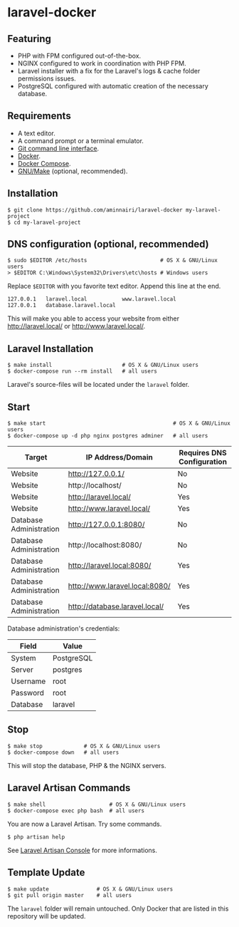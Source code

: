 # laravel-docker

## Featuring

- PHP with FPM configured out-of-the-box.
- NGINX configured to work in coordination with PHP FPM.
- Laravel installer with a fix for the Laravel's logs & cache folder permissions issues.
- PostgreSQL configured with automatic creation of the necessary database.

## Requirements

- A text editor.
- A command prompt or a terminal emulator.
- [Git command line interface](https://git-scm.com/).
- [Docker](https://www.docker.com/).
- [Docker Compose](https://docs.docker.com/compose/).
- [GNU/Make](https://www.gnu.org/software/make/) (optional, recommended).

## Installation

```console
$ git clone https://github.com/aminnairi/laravel-docker my-laravel-project
$ cd my-laravel-project
```

## DNS configuration (optional, recommended)

```console
$ sudo $EDITOR /etc/hosts                       # OS X & GNU/Linux users
> $EDITOR C:\Windows\System32\Drivers\etc\hosts # Windows users
```

Replace `$EDITOR` with you favorite text editor. Append this line at the end.

```
127.0.0.1   laravel.local           www.laravel.local
127.0.0.1   database.laravel.local
```

This will make you able to access your website from either http://laravel.local/ or http://www.laravel.local/.

## Laravel Installation

```console
$ make install                      # OS X & GNU/Linux users
$ docker-compose run --rm install   # all users
```

Laravel's source-files will be located under the `laravel` folder.

## Start

```console
$ make start                                        # OS X & GNU/Linux users
$ docker-compose up -d php nginx postgres adminer   # all users
```

Target | IP Address/Domain | Requires DNS Configuration
---|---|---
Website | http://127.0.0.1/ | No
Website | http://localhost/ | No
Website | http://laravel.local/ | Yes
Website | http://www.laravel.local/ | Yes
Database Administration | http://127.0.0.1:8080/ | No
Database Administration | http://localhost:8080/ | No
Database Administration | http://laravel.local:8080/  | Yes
Database Administration | http://www.laravel.local:8080/  | Yes
Database Administration | http://database.laravel.local/  | Yes

Database administration's credentials:

Field | Value
---|---
System | PostgreSQL
Server | postgres
Username | root
Password | root
Database | laravel

## Stop

```console
$ make stop             # OS X & GNU/Linux users
$ docker-compose down   # all users
```

This will stop the database, PHP & the NGINX servers.

## Laravel Artisan Commands

```console
$ make shell                    # OS X & GNU/Linux users
$ docker-compose exec php bash  # all users
```

You are now a Laravel Artisan. Try some commands.

```console
$ php artisan help
```

See [Laravel Artisan Console](https://laravel.com/docs/master/artisan) for more informations.

## Template Update

```console
$ make update               # OS X & GNU/Linux users
$ git pull origin master    # all users
```

The `laravel` folder will remain untouched. Only Docker that are listed in this repository will be updated.